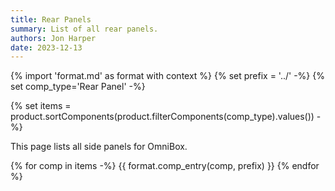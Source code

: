 ```yaml
---
title: Rear Panels
summary: List of all rear panels.
authors: Jon Harper
date: 2023-12-13
---
```


{% import 'format.md' as format with context %}
{% set prefix = '../' -%}
{% set comp_type='Rear Panel' -%}

{% set items = product.sortComponents(product.filterComponents(comp_type).values()) -%}

This page lists all side panels for OmniBox.

{% for comp in items -%}
{{ format.comp_entry(comp, prefix) }}
{% endfor %}
